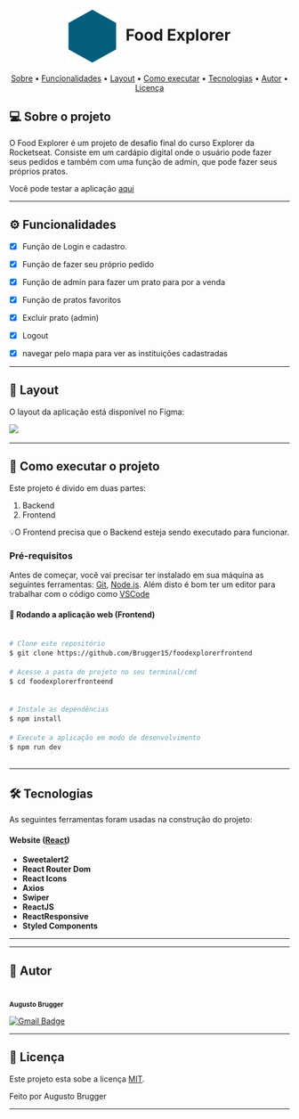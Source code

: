 <h1 align="center" style="text-align: center;">
  <img alt="Logo do Food Explorer" src="./src/assets/favicon.svg" style="vertical-align: middle; margin-right: 10px;">
  Food Explorer
</h1>

<p align="center">
 <a href="#-sobre-o-projeto">Sobre</a> •
 <a href="#-funcionalidades">Funcionalidades</a> •
 <a href="#-layout">Layout</a> • 
 <a href="#-como-executar-o-projeto">Como executar</a> • 
 <a href="#-tecnologias">Tecnologias</a> • 
 <a href="#-autor">Autor</a> • 
 <a href="#user-content--licença">Licença</a>
</p>


## 💻 Sobre o projeto

O Food Explorer é um projeto de desafio final do curso Explorer da Rocketseat. Consiste em um cardápio digital onde o usuário pode fazer seus pedidos e também com uma função de admin, que pode fazer seus próprios pratos.

Você pode testar a aplicação <a href="foodexploreraug.netlify.app">aqui</a> 




---

## ⚙️ Funcionalidades

  - [x] Função de Login e cadastro.
  - [x] Função de fazer seu próprio pedido
  - [x] Função de admin para fazer um prato para por a venda
  - [x] Função de pratos favoritos
  - [x] Excluir prato (admin)
  - [x] Logout
  - [x] navegar pelo mapa para ver as instituições cadastradas
  

---

## 🎨 Layout

O layout da aplicação está disponível no Figma:

<a href="https://www.figma.com/community/file/1196874589259687769/food-explorer-v2">
  <img  src="https://img.shields.io/badge/Acessar%20Layout%20-Figma-%2304D361">
</a>




---

## 🚀 Como executar o projeto

Este projeto é divido em duas partes:
1. Backend 
2. Frontend 


💡O Frontend  precisa que o Backend esteja sendo executado para funcionar.

### Pré-requisitos

Antes de começar, você vai precisar ter instalado em sua máquina as seguintes ferramentas:
[Git](https://git-scm.com), [Node.js](https://nodejs.org/en/). 
Além disto é bom ter um editor para trabalhar com o código como [VSCode](https://code.visualstudio.com/)







#### 🧭 Rodando a aplicação web (Frontend)

```bash

# Clone este repositório
$ git clone https://github.com/Brugger15/foodexplorerfrontend

# Acesse a pasta do projeto no seu terminal/cmd
$ cd foodexplorerfronteend


# Instale as dependências
$ npm install

# Execute a aplicação em modo de desenvolvimento
$ npm run dev



```

---

## 🛠 Tecnologias

As seguintes ferramentas foram usadas na construção do projeto:

#### **Website**  ([React](https://reactjs.org/))

-   **Sweetalert2**
-   **React Router Dom**
-   **React Icons**
-   **Axios**
-   **Swiper**
-   **ReactJS**
-   **ReactResponsive**
-   **Styled Components**

---


  
</table>


---

## 🦸 Autor


 <br />
 <sub><b>Augusto Brugger</b></sub>
 <br />

  
[![Gmail Badge](https://img.shields.io/badge/-augustobcp15@gmail.com-c14438?style=flat-square&logo=Gmail&logoColor=white&link=mailto:augustobrugger@gmail.com)](mailto:augustobcp15@gmail.com)

---

## 📝 Licença

Este projeto esta sobe a licença [MIT](./LICENSE).

Feito por Augusto Brugger 

---


